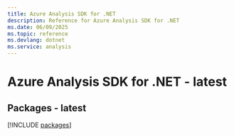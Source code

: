 ```yaml
---
title: Azure Analysis SDK for .NET
description: Reference for Azure Analysis SDK for .NET
ms.date: 06/09/2025
ms.topic: reference
ms.devlang: dotnet
ms.service: analysis
---
```

# Azure Analysis SDK for .NET - latest
## Packages - latest
[!INCLUDE [packages](analysis-index.md)]